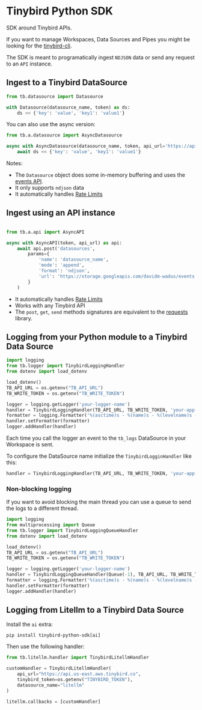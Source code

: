 # Tinybird Python SDK

SDK around Tinybird APIs.

If you want to manage Workspaces, Data Sources and Pipes you might be looking for the [tinybird-cli](https://pypi.org/project/tinybird-cli/).

The SDK is meant to programatically ingest `NDJSON` data or send any request to an `API` instance.

## Ingest to a Tinybird DataSource

```python
from tb.datasource import Datasource

with Datasource(datasource_name, token) as ds:
    ds << {'key': 'value', 'key1': 'value1'}
```

You can also use the async version:

```python
from tb.a.datasource import AsyncDatasource

async with AsyncDatasource(datasource_name, token, api_url='https://api.us-east.tinybird.co') as ds:
    await ds << {'key': 'value', 'key1': 'value1'}
```

Notes:
- The `Datasource` object does some in-memory buffering and uses the [events API](https://www.tinybird.co/docs/v2/get-data-in/events-api). 
- It only supports `ndjson` data
- It automatically handles [Rate Limits](https://www.tinybird.co/docs/get-started/plans/limits#ingestion-limits-api)

## Ingest using an API instance

```python

from tb.a.api import AsyncAPI

async with AsyncAPI(token, api_url) as api:
    await api.post('datasources',
        params={
            'name': 'datasource_name',
            'mode': 'append',
            'format': 'ndjson',
            'url': 'https://storage.googleapis.com/davidm-wadus/events.ndjson',
        }
    )
```

- It automatically handles [Rate Limits](https://docs.tinybird.co/api-reference/api-reference.html#limits)
- Works with any Tinybird API
- The `post`, `get`, `send` methods signatures are equivalent to the [requests](https://docs.python-requests.org/en/latest/) library.

## Logging from your Python module to a Tinybird Data Source

```python
import logging
from tb.logger import TinybirdLoggingHandler
from dotenv import load_dotenv

load_dotenv()
TB_API_URL = os.getenv("TB_API_URL")
TB_WRITE_TOKEN = os.getenv("TB_WRITE_TOKEN")

logger = logging.getLogger('your-logger-name')
handler = TinybirdLoggingHandler(TB_API_URL, TB_WRITE_TOKEN, 'your-app-name')
formatter = logging.Formatter('%(asctime)s - %(name)s - %(levelname)s - %(message)s')
handler.setFormatter(formatter)
logger.addHandler(handler)
```

Each time you call the logger an event to the `tb_logs` DataSource in your Workspace is sent.

To configure the DataSource name initialize the `TinybirdLogginHandler` like this:

```python
handler = TinybirdLoggingHandler(TB_API_URL, TB_WRITE_TOKEN, 'your-app-name', ds_name="your_tb_ds_name")
```

### Non-blocking logging

If you want to avoid blocking the main thread you can use a queue to send the logs to a different thread.

```python
import logging
from multiprocessing import Queue
from tb.logger import TinybirdLoggingQueueHandler
from dotenv import load_dotenv

load_dotenv()
TB_API_URL = os.getenv("TB_API_URL")
TB_WRITE_TOKEN = os.getenv("TB_WRITE_TOKEN")

logger = logging.getLogger('your-logger-name')
handler = TinybirdLoggingQueueHandler(Queue(-1), TB_API_URL, TB_WRITE_TOKEN, 'your-app-name', ds_name="your_tb_ds_name")
formatter = logging.Formatter('%(asctime)s - %(name)s - %(levelname)s - %(message)s')
handler.setFormatter(formatter)
logger.addHandler(handler)
```

## Logging from Litellm to a Tinybird Data Source

Install the `ai` extra:

```
pip install tinybird-python-sdk[ai]
```

Then use the following handler:

```python
from tb.litellm.handler import TinybirdLitellmHandler

customHandler = TinybirdLitellmHandler(
    api_url="https://api.us-east.aws.tinybird.co", 
    tinybird_token=os.getenv("TINYBIRD_TOKEN"), 
    datasource_name="litellm"
)

litellm.callbacks = [customHandler]
```
